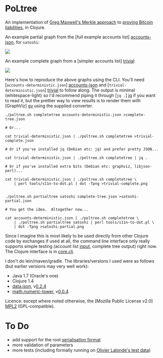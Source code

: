 PoLtree
=======

An implementation of [Greg Maxwell's Merkle approach][merkle] to [proving
Bitcoin liabilities][proving], in Clojure.

An example partial graph from the [full example accounts list]
[accounts-json], for `satoshi`:

<img src="https://iwilcox.me.uk/2014/proving/satoshi-partial" />

An example complete graph from a [simpler accounts list] [trivial]:

<img src="https://iwilcox.me.uk/2014/proving/trivial-complete" />

Here's how to reproduce the above graphs using the CLI.  You'll need
[`accounts-deterministic.json`] [accounts-json] and
[`trivial-deterministic.json`] [trivial] to follow along.  The output
is minimal (whitespace-light) so I'd recommend piping it through
[`jq .`] [jq] if you want to read it, but the prettier way to view
results is to render them with [GraphViz] [gv] using the supplied
converter.

 [accounts-json]: https://github.com/zw/blind-liability-proof/blob/e4991c892fd481d3b6f66ae331909fd0c7af6a9d/test/data/accounts-deterministic.json
 [trivial]: https://github.com/zw/blind-liability-proof/blob/e4991c892fd481d3b6f66ae331909fd0c7af6a9d/test/data/trivial-deterministic.json
 [jq]: http://stedolan.github.io/jq/
 [gv]: http://www.graphviz.org/

```shell
./poltree.sh completetree accounts-deterministic.json >complete-tree.json

# Or...

cat trivial-deterministic.json | ./poltree.sh completetree >trivial-complete.json

# Or if you've installed jq (Debian etc: jq) and prefer pretty JSON...

cat trivial-deterministic.json | ./poltree.sh completetree | jq .

# Or if you've installed extra bits (Debian etc: graphviz, libjson-perl)...

cat trivial-deterministic.json | ./poltree.sh completetree \
    | perl tools/s11n-to-dot.pl | dot -Tpng >trivial-complete.png


./poltree.sh partialtree satoshi complete-tree.json >satoshi-partial.json

# You get the idea.  Altogether now...

cat accounts-deterministic.json | ./poltree.sh completetree \
    | ./poltree.sh partialtree satoshi | perl tools/s11n-to-dot.pl \
    | dot -Tpng >satoshi-partial.png
```

Since I imagine this is most likely to be used directly from other Clojure code
by exchanges if used at all, the command line interface only really supports
simple testing (account list [input][accountlist], complete tree output) right
now.  The Clojure interface is in [core.clj][api].

I don't do lein/maven/gradle.  The libraries/versions I used were as follows
(but earlier versions may very well work):
 * Java 1.7 (Oracle's one)
 * Clojure 1.4
 * [data.json](/clojure/data.json), v[0.2.4](http://search.maven.org/#artifactdetails|org.clojure|data.json|0.2.4|jar)
 * [math.numeric-tower](/clojure/math.numeric-tower), v[0.0.4](http://search.maven.org/#artifactdetails|org.clojure|math.numeric-tower|0.0.4|jar)

Licence: except where noted otherwise, the
[Mozilla Public License v2.0] [MPL2] (GPL-compatible).

To Do
=====

* add support for the root [serialisation format][s11n]
* more validation of parameters
* more tests (including formally running on [Olivier Lalonde's test
  data][oltest])

 [merkle]: https://iwilcox.me.uk/2014/proving-bitcoin-reserves#merkle_top
 [proving]: https://iwilcox.me.uk/2014/proving-bitcoin-reserves
 [MPL2]: http://www.mozilla.org/MPL/2.0/
 [oltest]: https://github.com/olalonde/proof-of-liabilities/blob/master/test/accounts.json
 [s11n]: http://github.com/olalonde/proof-of-liabilities#serialized-data-formats-work-in-progress--draft
 [api]: https://github.com/zw/PoLtree/blob/master/src/uk/me/iwilcox/poltree/core.clj#L20
 [accountlist]: /olalonde/proof-of-liabilities#account-lists
